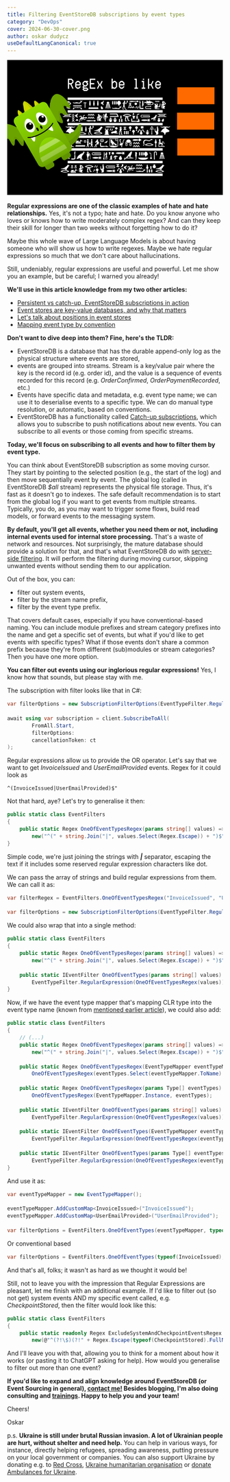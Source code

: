 ```yaml
---
title: Filtering EventStoreDB subscriptions by event types
category: "DevOps"
cover: 2024-06-30-cover.png
author: oskar dudycz
useDefaultLangCanonical: true
---
```


![](2024-06-30-cover.png)

**Regular expressions are one of the classic examples of hate and hate relationships.** Yes, it's not a typo; hate and hate. Do you know anyone who loves or knows how to write moderately complex regex? And can they keep their skill for longer than two weeks without forgetting how to do it?

Maybe this whole wave of Large Language Models is about having someone who will show us how to write regexes. Maybe we hate regular expressions so much that we don't care about hallucinations.

Still, undeniably, regular expressions are useful and powerful. Let me show you an example, but be careful; I warned you already!

**We'll use in this article knowledge from my two other articles:**
- [Persistent vs catch-up, EventStoreDB subscriptions in action](/en/persistent_vs_catch_up_eventstoredb_subscriptions_in_action/)
- [Event stores are key-value databases, and why that matters](/en/event_stores_are_key_value_stores/)
- [Let's talk about positions in event stores](/en/lets_talk_about_positions_in_event_stores/)
- [Mapping event type by convention](how_to_map_event_type_by_convention/)

**Don't want to dive deep into them? Fine, here's the TLDR:**
- EventStoreDB is a database that has the durable append-only log as the physical structure where events are stored,
- events are grouped into streams. Stream is a key/value pair where the key is the record id (e.g. order id), and the value is a sequence of events recorded for this record (e.g. _OrderConfirmed_, _OrderPaymentRecorded_, etc.)
- Events have specific data and metadata, e.g. event type name; we can use it to deserialise events to a specific type. We can do manual type resolution, or automatic, based on conventions.
- EventStoreDB has a functionality called [Catch-up subscriptions](https://developers.eventstore.com/clients/grpc/subscriptions.html#subscribing-from-the-start), which allows you to subscribe to push notifications about new events. You can subscribe to all events or those coming from specific streams.

**Today, we'll focus on subscribing to all events and how to filter them by event type.**

You can think about EventStoreDB subscription as some moving cursor. They start by pointing to the selected position (e.g., the start of the log) and then move sequentially event by event. The global log (called in EventStoreDB _$all_ stream) represents the physical file storage. Thus, it's fast as it doesn't go to indexes. The safe default recommendation is to start from the global log if you want to get events from multiple streams. Typically, you do, as you may want to trigger some flows, build read models, or forward events to the messaging system.

**By default, you'll get all events, whether you need them or not, including internal events used for internal store processing.** That's a waste of network and resources. Not surprisingly, the mature database should provide a solution for that, and that's what EventStoreDB do with [server-side filtering](https://developers.eventstore.com/clients/grpc/subscriptions.html#server-side-filtering). It will perform the filtering during moving cursor, skipping unwanted events without sending them to our application.

Out of the box, you can:
- filter out system events,
- filter by the stream name prefix,
- filter by the event type prefix.

That covers default cases, especially if you have conventional-based naming. You can include module prefixes and stream category prefixes into the name and get a specific set of events, but what if you'd like to get events with specific types? What if those events don't share a common prefix because they're from different (sub)modules or stream categories? Then you have one more option.

**You can filter out events using our inglorious regular expressions!** Yes, I know how that sounds, but please stay with me. 

The subscription with filter looks like that in C#:

```csharp
var filterOptions = new SubscriptionFilterOptions(EventTypeFilter.RegularExpression("SOME REGEX"));

await using var subscription = client.SubscribeToAll(
        FromAll.Start,
        filterOptions: 
        cancellationToken: ct
);
```

Regular expressions allow us to provide the OR operator. Let's say that we want to get _InvoiceIssued_ and _UserEmailProvided_ events. Regex for it could look as

```
^(InvoiceIssued|UserEmailProvided)$"
```

Not that hard, aye? Let's try to generalise it then:

```csharp
public static class EventFilters
{
    public static Regex OneOfEventTypesRegex(params string[] values) =>
        new("^(" + string.Join("|", values.Select(Regex.Escape)) + ")$");
}
```

Simple code, we're just joining the strings with **_|_** separator, escaping the text if it includes some reserved regular expression characters like dot.

We can pass the array of strings and build regular expressions from them. We can call it as:

```csharp
var filterRegex = EventFilters.OneOfEventTypesRegex("InvoiceIssued", "UserEmailProvided");

var filterOptions = new SubscriptionFilterOptions(EventTypeFilter.RegularExpression(filterRegex ));
```

We could also wrap that into a single method:

```csharp
public static class EventFilters
{
    public static Regex OneOfEventTypesRegex(params string[] values) =>
        new("^(" + string.Join("|", values.Select(Regex.Escape)) + ")$");

    public static IEventFilter OneOfEventTypes(params string[] values) =>
        EventTypeFilter.RegularExpression(OneOfEventTypesRegex(values));
}
```

Now, if we have the event type mapper  that's mapping CLR type into the event type name (known from [mentioned earlier article](how_to_map_event_type_by_convention/)), we could also add:

```csharp
public static class EventFilters
{
    // (...)
    public static Regex OneOfEventTypesRegex(params string[] values) =>
        new("^(" + string.Join("|", values.Select(Regex.Escape)) + ")$");

    public static Regex OneOfEventTypesRegex(EventTypeMapper eventTypeMapper, params Type[] eventTypes) =>
        OneOfEventTypesRegex(eventTypes.Select(eventTypeMapper.ToName).ToArray());

    public static Regex OneOfEventTypesRegex(params Type[] eventTypes) =>
        OneOfEventTypesRegex(EventTypeMapper.Instance, eventTypes);
    
    public static IEventFilter OneOfEventTypes(params string[] values) =>
        EventTypeFilter.RegularExpression(OneOfEventTypesRegex(values));

    public static IEventFilter OneOfEventTypes(EventTypeMapper eventTypeMapper, params Type[] eventTypes) =>
        EventTypeFilter.RegularExpression(OneOfEventTypesRegex(eventTypeMapper, eventTypes));

    public static IEventFilter OneOfEventTypes(params Type[] eventTypes) =>
        EventTypeFilter.RegularExpression(OneOfEventTypesRegex(eventTypes));
}
``` 

And use it as:

```csharp
var eventTypeMapper = new EventTypeMapper();

eventTypeMapper.AddCustomMap<InvoiceIssued>("InvoiceIssued");
eventTypeMapper.AddCustomMap<UserEmailProvided>("UserEmailProvided");

var filterOptions = EventFilters.OneOfEventTypes(eventTypeMapper, typeof(ShoppingCartOpened));
```

Or conventional based

```csharp
var filterOptions = EventFilters.OneOfEventTypes(typeof(InvoiceIssued), typeof(UserEmailProvided));
```

And that's all, folks; it wasn't as hard as we thought it would be! 

Still, not to leave you with the impression that Regular Expressions are pleasant, let me finish with an additional example. If I'd like to filter out (so not get) system events AND my specific event called, e.g. _CheckpointStored_, then the filter would look like this:

```csharp
public static class EventFilters
{
    public static readonly Regex ExcludeSystemAndCheckpointEventsRegex =
        new(@"^(?!\$)(?!" + Regex.Escape(typeof(CheckpointStored).FullName!) + "$).+");
```

And I'll leave you with that, allowing you to think for a moment about how it works (or pasting it to ChatGPT asking for help). How would you generalise to filter out more than one event?

**If you'd like to expand and align knowledge around EventStoreDB (or Event Sourcing in general), [contact me!](mailto:oskar@event-driven.io) Besides blogging, I'm also doing consulting and [trainings](https://event-driven.io/en/training/). Happy to help you and your team!**

Cheers!

Oskar

p.s. **Ukraine is still under brutal Russian invasion. A lot of Ukrainian people are hurt, without shelter and need help.** You can help in various ways, for instance, directly helping refugees, spreading awareness, putting pressure on your local government or companies. You can also support Ukraine by donating e.g. to [Red Cross](https://www.icrc.org/pl/donate/ukraine), [Ukraine humanitarian organisation](https://savelife.in.ua/pl/donate/) or [donate Ambulances for Ukraine](https://www.gofundme.com/f/help-to-save-the-lives-of-civilians-in-a-war-zone).
